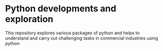 # Python developments and exploration
 This repository explores various packages of python and helps to understand and carry out challenging tasks in commercial industries using python
